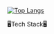 [![Top Langs](https://github-readme-stats.vercel.app/api/top-langs/?username=hyunn0121)](https://github.com/anuraghazra/github-readme-stats)

🖥️Tech Stack🖥️

<!--
[![Anurag's GitHub stats](https://github-readme-stats.vercel.app/api?username=hyunn0121)](https://github.com/anuraghazra/github-readme-stats)
<img src="https://capsule-render.vercel.app/api?type=waving&color=auto&height=200&section=header&text=DAGYO's%20GITHUB!&fontSize=90" />
-->

<!--
**hyunn0121/hyunn0121** is a ✨ _special_ ✨ repository because its `README.md` (this file) appears on your GitHub profile.

Here are some ideas to get you started:

- 🔭 I’m currently working on ...
- 🌱 I’m currently learning ...
- 👯 I’m looking to collaborate on ...
- 🤔 I’m looking for help with ...
- 💬 Ask me about ...
- 📫 How to reach me: ...
- 😄 Pronouns: ...
- ⚡ Fun fact: ...
-->
